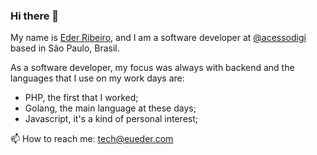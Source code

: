 ### Hi there 👋

My name is [Eder Ribeiro](https://twitter.com/oribeiroeder), and I am a software developer at [@acessodigi](https://twitter.com/acessodigi) based in São Paulo, Brasil.

As a software developer, my focus was always with backend and the languages that I use on my work days are:

- PHP, the first that I worked;
- Golang, the main language at these days;
- Javascript, it's a kind of personal interest;

📫 How to reach me: tech@eueder.com

<!--
**e-ribeiro/e-ribeiro** is a ✨ _special_ ✨ repository because its `README.md` (this file) appears on your GitHub profile.

Here are some ideas to get you started:

- 🔭 I’m currently working on ...
- 🌱 I’m currently learning ...
- 👯 I’m looking to collaborate on ...
- 🤔 I’m looking for help with ...
- 💬 Ask me about ...
- 📫 How to reach me: ...
- 😄 Pronouns: ...
- ⚡ Fun fact: ...
-->
